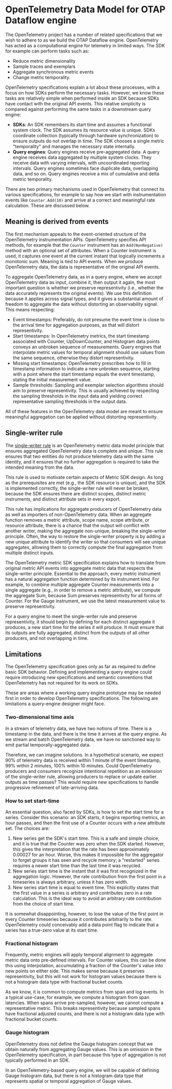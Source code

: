 # OpenTelemetry Data Model for OTAP Dataflow engine

The OpenTelemetry project has a number of related specifications that
we wish to adhere to as we build the OTAP Dataflow engine.
OpenTelemetry has acted as a computational engine for telemetry in
limited ways. The SDK for example can perform tasks such as:

- Reduce metric dimensionality
- Sample traces and exemplars
- Aggregate synchronous metric events
- Change metric temporality.

OpenTelemetry specifications explain a lot about these processes, with
a focus on how SDKs perform the necessary tasks. However, we know
these tasks are relatively simple when performed inside an SDK because
SDKs have contact with the original API events. This relative simplicity
is compared against performing the same tasks in a downstream query engine:

- **SDKs**: An SDK remembers its start time and assumes a functional
  system clock. The SDK assumes its resource value is unique. SDKs
  coordinate collection (typically through hardware synchronization)
  to ensure outputs do not overlap in time. The SDK chooses a single
  metric "temporality" and manages the necessary state internally.
- **Query engines**: Query engines receive pre-aggregated data. A
  query engine receives data aggregated by multiple system
  clocks. They receive data with varying intervals, with uncoordinated
  reporting intervals. Query engines sometimes face duplicate data,
  overlapping data, and so on. Query engines receive a mix of
  cumulative and delta metric temporality.
  
There are two primary mechanisms used in OpenTelemetry that connect
its various specifications, for example to say how we start with
instrumentation events like `Counter.Add(10)` and arrive at a correct
and meaningful rate calculation. These are discussed below.

## Meaning is derived from events

The first mechanism appeals to the event-oriented structure of the
OpenTelemetry instrumentation APIs. OpenTelemetry specifies API
methods, for example that the `Counter` instrument has an
`Add(NonNegative)` method with an optional set of attributes. When a
Counter instrument is used, it captures one event at the current
instant that logically increments a monotonic sum. Meaning is tied to
API events. When we produce OpenTelemetry data, the data is
representative of the original API events.

To aggregate OpenTelemetry data, as in a query engine, where we accept
OpenTelemetry data as input, combine it, then output it again, the
most important question is whether we preserve representivity (i.e.,
whether the data accurately represents the original events). We use this
definition because it applies across signal types, and it gives a
substantial amount of freedom to aggregate the data without distorting
an observability signal. This means respecting:

- Event timestamps: Preferably, do not presume the event time is
  close to the arrival time for aggregation purposes, as that will
  distort representivity.
- Start timestamps: In OpenTelemetry metrics, the start timestamp
  associated with Counter, UpDownCounter, and Histogram data points
  conveys an unbroken sequence of measurements. Query engines that
  interpolate metric values for temporal alignment should use values
  from the same sequence, otherwise they distort representivity.
- Missing start timestamps: OpenTelemetry prescribes how to fill in
  timestamp information to indicate a new unbroken sequence, starting
  with a point where the start timestamp equals the event timestamp,
  stating the initial measurement value.
- Sample thresholds: Sampling and exemplar selection algorithms should
  aim to preserve representivity. This is usually achieved by
  respecting the sampling thresholds in the input data and yielding
  correct representative sampling thresholds in the output data.

All of these features in the OpenTelemetry data model are meant to
ensure meaningful aggregation can be applied without distorting
representivity.

## Single-writer rule

The [single-writer rule][SINGLEWRITER] is an OpenTelemetry metric data
model principle that ensures aggregated OpenTelemetry data is complete
and unique. This rule ensures that two entities do not produce
telemetry data with the same identity, and it ensures that no further
aggregation is required to take the intended meaning from the data.

This rule is used to motivate certain aspects of Metric SDK design. As
long as the prerequisites are met (e.g., the SDK resource is unique),
and the SDK is implemented correctly, the single-writer rule will
never be broken, because the SDK ensures there are distinct scopes,
distinct metric instruments, and distinct attribute sets in every
export.

This rule has implications for aggregate producers of OpenTelemetry
data as well as importers of non-OpenTelemetry data. When an aggregate
function removes a metric attribute, scope name, scope attribute, or
resource attribute, there is a chance that the output will conflict
with another writer, making the aggregate non-unique, breaking the
single-writer principle. Often, the way to restore the single-writer
property is by adding a new unique attribute to identify the writer so
that consumers will see unique aggregates, allowing them to correctly
compute the final aggregation from multiple distinct inputs.

The OpenTelemetry metric SDK specification explains how to translate
from original metric API events into aggregate metric data that
respects the single-writer principle. Essential to the approach, every
metric instrument has a natural aggregation function determined by its
instrument kind. For example, to combine multiple aggregate Counter
measurements into a single aggregate (e.g., in order to remove a
metric attribute), we compute the aggregate Sum, because Sum preserves
representivity for all forms of Counter. For the Gauge instrument, we
use the latest measurement value to preserve representivity.

For a query engine to meet the single-writer rule and preserve
representivity, it should begin by defining for each distinct
aggregate it produces, a new start time for the series it will
produce. It must ensure that its outputs are fully aggregated,
distinct from the outputs of all other producers, and not overlapping
in time.

[SINGLEWRITER]: https://opentelemetry.io/docs/specs/otel/metrics/data-model/#single-writer

## Limitations

The OpenTelemetry specification goes only as far as required to define
basic SDK behavior. Defining and implementing a query engine could
require introducing new specifications and semantic conventions that
OpenTelemetry has not required for its work on SDKs.

These are areas where a working query engine prototype may be needed
first in order to develop OpenTelemetry specifications. The following
are limitations a query-engine designer might face.

### Two-dimensional time axis

In a stream of telemetry data, we have two notions of time. There is a
timestamp in the data, and there is the time it arrives at the query
engine. As we stream and batch OpenTelemetry data, we have no
sanctioned way to emit partial temporally-aggregated data.

Therefore, we can imagine solutions. In a hypothetical scenario, we
expect 90% of telemetry data is received within 1 minute of the event
timestamp, 99% within 2 minutes, 100% within 10 minutes. Could
OpenTelemetry producers and consumers recognize intentional repetition
as an extension of the single-writer rule, allowing producers to
replace or update earlier outputs as time passes? This would require
new specifications to handle progressive refinement of late-arriving
data.

### How to set start-time

An essential question, also faced by SDKs, is how to set the start
time for a series. Consider this scenario: an SDK starts, it begins
reporting metrics, an hour passes, and then the first use of a Counter
occurs with a new attribute set. The choices are:

1. New series get the SDK's start time. This is a safe and simple
   choice, and it is true that the Counter was zero when the SDK
   started. However, this gives the interpretation that the rate has
   been approximately 0.00027 for an hour. Worse, this makes it
   impossible for the aggregator to forget groups it has seen and
   recycle memory; a "restarted" series requires a newer start time
   than the last time it was recycled.
2. New series start time is the instant that it was first recognized
   in the aggregation logic. However, the rate contribution from the
   first point in a timeseries is always arbitrary, unless it has
   zero width.
3. New series start time is equal to event time. This explicitly
   states that the first value in a series is arbitrary and
   contributes zero in a rate calculation. This is the ideal way
   to avoid an arbitrary rate contribution from the choice of start time.
   
It is somewhat disappointing, however, to lose the value of the first
point in every Counter timeseries because it contributes arbitrarily
to the rate. OpenTelemetry could conceivably add a data point flag to
indicate that a series has a true-zero value at its start time.

### Fractional histogram

Frequently, metric engines will apply temporal alignment to aggregate
metric data onto pre-defined intervals. For Counter values, this can
be done this using interpolation, accumulating a fraction of the
Counter's value into new points on either side. This makes sense
because it preserves representivity, but this will not work for
histogram values because there is not a histogram data type with
fractional bucket counts.

As we know, it is common to compute metrics from span and log
events. In a typical use-case, for example, we compute a histogram
from span latencies. When spans arrive pre-sampled, however, we cannot
compute a representative metric. This breaks representivity because
sampled spans have fractional adjusted counts, and there is not a
histogram data type with fractional bucket counts.

### Gauge histogram

OpenTelemetry does not define the Gauge histogram concept that we
obtain naturally from aggregating Gauge values. This is an omission in
the OpenTelemetry specification, in part because this type of
aggregation is not typically performed in an SDK.

In an OpenTelemetry-based query engine, we will be capable of defining
Gauge histogram data, but there is not a histogram data type that
represents spatial or temporal aggregation of Gauge values.
